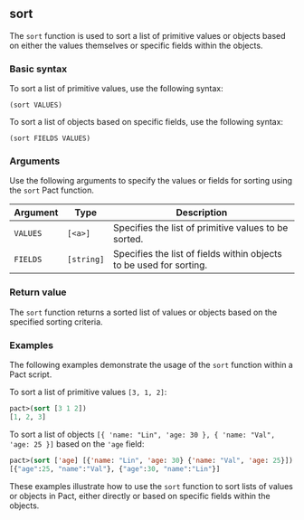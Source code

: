## sort
The `sort` function is used to sort a list of primitive values or objects based on either the values themselves or specific fields within the objects.

### Basic syntax

To sort a list of primitive values, use the following syntax:

`(sort VALUES)`

To sort a list of objects based on specific fields, use the following syntax:

`(sort FIELDS VALUES)`

### Arguments

Use the following arguments to specify the values or fields for sorting using the `sort` Pact function.

| Argument | Type | Description |
| --- | --- | --- |
| `VALUES` | `[<a>]` | Specifies the list of primitive values to be sorted. |
| `FIELDS` | `[string]` | Specifies the list of fields within objects to be used for sorting. |

### Return value

The `sort` function returns a sorted list of values or objects based on the specified sorting criteria.

### Examples

The following examples demonstrate the usage of the `sort` function within a Pact script.

To sort a list of primitive values `[3, 1, 2]`:

```lisp
pact>(sort [3 1 2])
[1, 2, 3]
```

To sort a list of objects `[{ 'name: "Lin", 'age: 30 }, { 'name: "Val", 'age: 25 }]` based on the `'age` field:

```lisp
pact>(sort ['age] [{'name: "Lin", 'age: 30} {'name: "Val", 'age: 25}])
[{"age":25, "name":"Val"}, {"age":30, "name":"Lin"}]
```

These examples illustrate how to use the `sort` function to sort lists of values or objects in Pact, either directly or based on specific fields within the objects.
